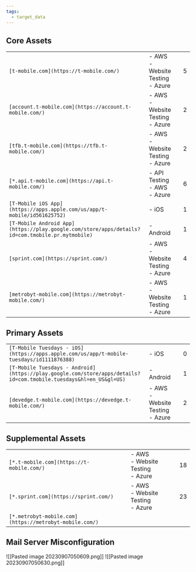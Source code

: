 ```yaml
---
tags:
  - target_data
---
```

## Core Assets


|   |   |   |   |
|---|---|---|---|
|`[t-mobile.com](https://t-mobile.com/)`|- AWS<br>- Website Testing<br>- Azure||5|
|`[account.t-mobile.com](https://account.t-mobile.com/)`|- AWS<br>- Website Testing<br>- Azure||2|
|`[tfb.t-mobile.com](https://tfb.t-mobile.com/)`|- AWS<br>- Website Testing<br>- Azure||2|
|`[*.api.t-mobile.com](https://api.t-mobile.com/)`|- API Testing<br>- AWS<br>- Azure||6|
|`[T-Mobile iOS App](https://apps.apple.com/us/app/t-mobile/id561625752)`|- iOS||1|
|`[T-Mobile Android App](https://play.google.com/store/apps/details?id=com.tmobile.pr.mytmobile)`|- Android||1|
|`[sprint.com](https://sprint.com/)`|- AWS<br>- Website Testing<br>- Azure||4|
|`[metrobyt-mobile.com](https://metrobyt-mobile.com/)`|- AWS<br>- Website Testing<br>- Azure||1|

## Primary Assets
|   |   |   |   |
|---|---|---|---|
|`[T-Mobile Tuesdays - iOS](https://apps.apple.com/us/app/t-mobile-tuesdays/id1111876388)`|- iOS||0|
|`[T-Mobile Tuesdays - Android](https://play.google.com/store/apps/details?id=com.tmobile.tuesdays&hl=en_US&gl=US)`|- Android||1|
|`[devedge.t-mobile.com](https://devedge.t-mobile.com/)`|- AWS<br>- Website Testing<br>- Azure||2|

## Supplemental Assets

|   |   |   |   |
|---|---|---|---|
|`[*.t-mobile.com](https://t-mobile.com/)`|- AWS<br>- Website Testing<br>- Azure||18|
|`[*.sprint.com](https://sprint.com/)`|- AWS<br>- Website Testing<br>- Azure||23|
|`[*.metrobyt-mobile.com](https://metrobyt-mobile.com/)`|
## Mail Server Misconfiguration
![[Pasted image 20230907050609.png]]
![[Pasted image 20230907050630.png]]
